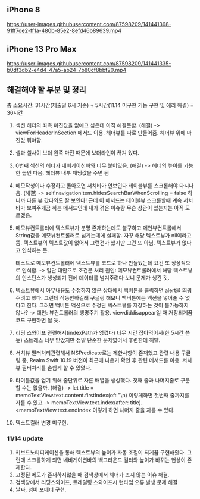 ## iPhone 8
https://user-images.githubusercontent.com/87598209/141441368-91ff7de2-ff1a-480b-85e2-8efd46b89639.mp4

## iPhone 13 Pro Max
https://user-images.githubusercontent.com/87598209/141441335-b0df3db2-e4d4-47a5-ab24-7b80cf8bbf20.mp4

## 해결해야 할 부분 및 정리
총 소요시간: 31시간(제출일 6시 기준) + 5시간(11.14 미구현 기능 구현 및 에러 해결) = 36시간
1. 섹션 헤더의 좌측 마진값을 없애고 싶은데 아직 해결못함. (해결) -> viewForHeaderInSection 메서드 이용. 헤더뷰를 따로 만들어줌.
    헤더뷰 위에 마진값 줘야함.
2. 셀과 셀사이 보더 왼쪽 마진 때문에 보더라인이 끊겨 있다.
3. 0번째 섹션의 헤더가 네비게이션바와 너무 붙어있음. (해결) -> 헤더의 높이를 가능한 높인 다음, 헤더뷰 내부 패딩값을 주면 됨
4. 메모작성이나 수정하고 돌아오면 서치바가 안보인다 테이블뷰를 스크롤해야 다시나옴. (해결)
    -> self.navigationItem.hidesSearchBarWhenScrolling = false 하니까 다른 뷰 갔다와도 잘 보인다! 근데 이 메서드는 테이블뷰 스크롤할때 계속 서치바가 보여주게끔 하는 메서드인데 내가 겪은 이슈랑 무슨 상관이 있는지는 아직 모르겠음.
5. 메모뷰컨트롤러에 텍스트뷰가 분명 존재하는데도 불구하고 메인뷰컨트롤에서 String값을 메모뷰컨트롤러로 넘기는데에 실패함. 자꾸 해당 텍스트뷰가 nil이라고 뜸. 텍스트뷰의 텍스트값이 없어서 그런건가 했지만 그건 또 아님. 텍스트뷰가 없다고 인식하는 듯.
    
    테스트로 메모뷰컨트롤러에 텍스트뷰를 코드로 하나 만들었는데 요건 또 정상적으로 인식함.
    -> 일단 대안으로 조건문 처리
    원인: 메모뷰컨트롤러에서 해당 텍스트뷰의 인스턴스가 생성되기 전에 데이터를 넘겨주려다 보니 문제가 생긴 것.
  
 6. 텍스트뷰에서 아무내용도 수정하지 않은 상태에서 백버튼을 클릭하면 alert을 띄워주려고 했다. 그런데 작동안하길래 구글링 해보니 백버튼에는 액션을 넣어줄 수 없다고 한다. 그러면 백버튼 액션으로 수정된 텍스트뷰를 저장하는 것이 불가능하지 않나?
 -> 대안: 뷰컨트롤러의 생명주기 활용. viewdiddisappear일 때 저장되게끔 코드 구현하면 될 듯.
 7. 리딩 스와이프 관련해서(indexPath가 엉켰다) 너무 시간 잡아먹어서(한 5시간 쓴듯) 스트레스 너무 받았지만 정말 단순한 문제였어서 후련한데 허탈.
 8. 서치뷰 필터처리관련해서 NSPredicate로는 제한사항이 존재했고 관련 내용 구글링 중, Realm Swift 10.19 버전이 최근에 나온거 확인 후 관련 메서드를 이용. 서치뷰 필터처리를 손쉽게 할 수 있었다.
 9. 타이틀값을 얻기 위해 줄단위로 자른 배열을 생성했다. 첫째 줄과 나머지줄로 구분 할 수는 없을까. (해결)
    -> let title = memoTextView.text.content.firstIndex(of: "\n) 이렇게하면 첫번째 줄까지를 자를 수 있고 -> memoTextView.text.index(after: title)..<memoTextView.text.endIndex 이렇게 하면 나머지 줄을 자를 수 있다.
 10. 텍스트컬러 변경 미구현.
 
 ### 11/14 update
 
 1. 키보드노티피케이션을 통해 텍스트뷰의 높이가 자동 조절이 되게끔 구현해줬다. 그런데 스크롤하게 되면 네비게이션바의 백그라운드 컬러와 높이가 바뀌는 현상이 존재한다.
 2. 고정된 메모가 존재하지않을 때 검색창에서 헤더가 뜨지 않는 이슈 해결.
 3. 검색창에서 리딩스와이프, 트레일링 스와이프시 런타임 오류 발생 문제 해결
 4. 날짜, 넘버 포메터 구현.

